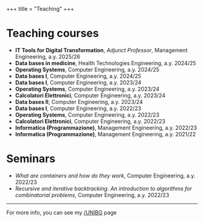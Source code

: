 +++
title = "Teaching"
+++
# Teaching courses

- **IT Tools for Digital Transformation**, *Adjunct Professor*, Management Engineering, a.y. 2025/26
- **Data bases in medicine**, Health Technologies Engineering, a.y. 2024/25
- **Operating Systems**, Computer Engineering, a.y. 2024/25
- **Data bases I**, Computer Engineering, a.y. 2024/25
- **Data bases I**, Computer Engineering, a.y. 2023/24
- **Operating Systems**, Computer Engineering, a.y. 2023/24
- **Calcolatori Elettronici**, Computer Engineering, a.y. 2023/24
- **Data bases II**, Computer Engineering, a.y. 2023/24
- **Data bases I**, Computer Engineering, a.y. 2022/23
- **Operating Systems**, Computer Engineering, a.y. 2022/23
- **Calcolatori Elettronici**, Computer Engineering, a.y. 2022/23
- **Informatica (Programmazione)**, Management Engineering, a.y. 2022/23
- **Informatica (Programmazione)**, Management Engineering, a.y. 2021/22

# Seminars

- *What are containers and how do they work*, Computer Engineering, a.y. 2022/23
- *Recursive and iterative backtracking. An introduction to algorithms for combinatorial problems*, Computer Engineering, a.y. 2022/23

<hr>

For more info, you can see my [/UNIBG](https://cs.unibg.it/abbadini/) page
